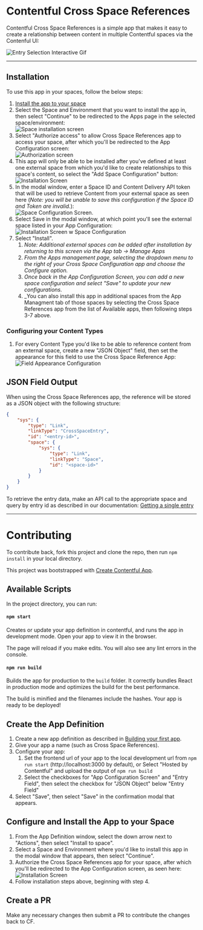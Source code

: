 # Contentful Cross Space References

Contentful Cross Space References is a simple app that makes it easy to create a relationship between content in multiple Contentful spaces via the Contenful UI: 

![Entry Selection Interactive Gif](images/EntrySelection.gif)

---

## Installation

To use this app in your spaces, follow the below steps:
1. [Install the app to your space](https://app.contentful.com/deeplink?link=apps&id=1gIm0dTkt9n2mRaY7Shsc7)
2. Select the Space and Environment that you want to install the app in, then select "Continue" to be redirected to the Apps page in the selected space/environment: \
   ![Space installation screen](images/DeepLinkInstallation.png)
3. Select "Authorize access" to allow Cross Space References app to access your space, after which you'll be redirected to the App Configuration screen: \
   ![Authorization screen](images/AuthorizationScreen.png) 
4. This app will only be able to be installed after you've defined at least one external space from which you'd like to create relationships to this space's content, so select the "Add Space Configuration" button: \
   ![Installation Screen](images/Installation.png)
5. In the modal window, enter a Space ID and Content Delivery API token that will be used to retrieve Content from your external space as seen here
   (_Note: you will be unable to save this configuration if the Space ID and Token are invalid._): \
   ![Space Configuration Screen](images/SpaceConfiguration.png). 
6. Select Save in the modal window, at which point you'll see the external space listed in your App Configuration: \
   ![Installation Screen w Space Configuration](images/Installation_w_SpaceConfig.png)
7. Select "Install".
   1. _Note: Additional external spaces can be added after installation by returning to this screen via the App tab -> Manage Apps_
   2. _From the Apps management page, selecting the dropdown menu to the right of your Cross Space Configuration app and choose the Configure option._
   3. _Once back in the App Configuration Screen, you can add a new space configuration and select "Save" to update your new configurations._
   4. _You can also install this app in additional spaces from the App Managment tab of those spaces by selecting the Cross Space References app from the list of Available apps, then following steps 3-7 above.


### Configuring your Content Types
1. For every Content Type you'd like to be able to reference content from an external space, create a new "JSON Object" field, then set the appearance for this field to use the Cross Space Reference App: \
   ![Field Appearance Configuration](images/FieldConfiguration.png)

## JSON Field Output
When using the Cross Space References app, the reference will be stored as a JSON object with the following structure: 

```json
{
    "sys": {
        "type": "Link",
        "linkType": "CrossSpaceEntry",
        "id": "<entry-id>",
        "space": {
            "sys": {
                "type": "Link",
                "linkType": "Space",
                "id": "<space-id>"
            }
        }
    }
}
```

To retrieve the entry data, make an API call to the appropriate space and query by entry id as described in our documentation: [Getting a single entry](https://www.contentful.com/developers/docs/references/content-delivery-api/#/reference/entries/entry/get-a-single-entry/console/curl)

---
# Contributing

To contribute back, fork this project and clone the repo, then run `npm install` in your local directory. 

This project was bootstrapped with [Create Contentful App](https://github.com/contentful/create-contentful-app). 

## Available Scripts

In the project directory, you can run:

#### `npm start`

Creates or update your app definition in contentful, and runs the app in development mode.
Open your app to view it in the browser.

The page will reload if you make edits.
You will also see any lint errors in the console.

#### `npm run build`

Builds the app for production to the `build` folder.
It correctly bundles React in production mode and optimizes the build for the best performance.

The build is minified and the filenames include the hashes.
Your app is ready to be deployed!

## Create the App Definition
1. Create a new app definition as described in [Building your first app](https://www.contentful.com/developers/docs/extensibility/app-framework/tutorial/#create-your-appdefinition).
2. Give your app a name (such as Cross Space References).
3. Configure your app:
   1. Set the frontend url of your app to the local development url from `npm run start` (http://localhost:3000 by default), or Select "Hosted by Contentful" and upload the output of `npm run build` 
   2. Select the checkboxes for "App Configuration Screen" and "Entry Field", then select the checkbox for "JSON Object" below "Entry Field"
4. Select "Save", then select "Save" in the confirmation modal that appears.

## Configure and Install the App to your Space
1. From the App Definition window, select the down arrow next to "Actions", then select "Install to space".
2. Select a Space and Environment where you'd like to install this app in the modal window that appears, then select "Continue".
3. Authorize the Cross Space References app for your space, after which you'll be redirected to the App Configuration screen, as seen here: \
   ![Installation Screen](images/Installation.png)
4. Follow installation steps above, beginning with step 4.

## Create a PR
Make any necessary changes then submit a PR to contribute the changes back to CF.
